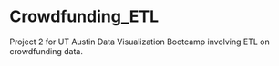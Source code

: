 # Crowdfunding_ETL
Project 2 for UT Austin Data Visualization Bootcamp involving ETL on crowdfunding data.
